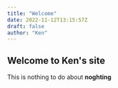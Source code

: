 ```yaml
---
title: "Welcome"
date: 2022-11-12T13:15:57Z
draft: false
author: "Ken"
---
```


## Welcome to Ken's site ##
This is nothing to do about **noghting**